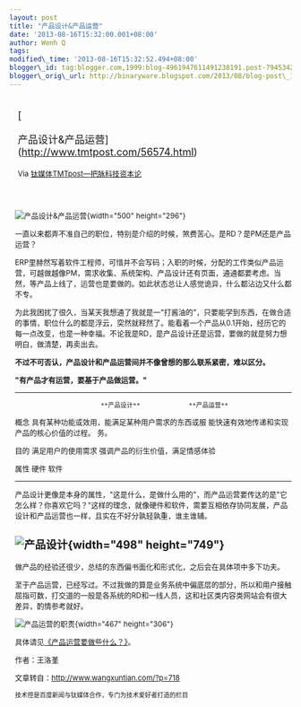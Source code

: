 ```yaml
--- 
layout: post 
title: "产品设计&产品运营" 
date: '2013-08-16T15:32:00.001+08:00' 
author: Wenh Q
tags:
modified\_time: '2013-08-16T15:32:52.494+08:00' 
blogger\_id: tag:blogger.com,1999:blog-4961947611491238191.post-7945342806899731455
blogger\_orig\_url: http://binaryware.blogspot.com/2013/08/blog-post\_16.html
---
```

<div style="margin: 10px; padding: 5px;">

<div style="font-size: 18px;">

[

产品设计&产品运营](http://www.tmtpost.com/56574.html)

</div>

<div style="font-size: 13px;">

Via [钛媒体TMTpost—把脉科技资本论](http://www.tmtpost.com/)

</div>

</div>

<div style="font-size: 13px; padding: 15px 0 10px 10px;">

![产品设计&产品运营](http://www.tmtpost.com/wp-content/uploads/2013/08/137653299334.jpg "产品设计&产品运营"){width="500"
height="296"}

一直以来都弄不准自己的职位，特别是介绍的时候，煞费苦心。是RD？是PM还是产品运营？

ERP里赫然写着软件工程师，可惜并不会写码；入职的时候，分配的工作类似产品运营，可越做越像PM，需求收集、系统架构、产品设计还有页面，通通都要考虑。当然，等产品上线了，运营也是要做的。如此状态总让人感觉诡异，什么都沾边又什么都不专。

为此我困扰了很久，当某天我想通了我就是一"打酱油的"，只要能学到东西，在做合适的事情，职位什么的都是浮云，突然就释然了。能看着一个产品从0.1开始，经历它的每一点改变，也是一种幸福。不论我是RD，是产品设计还是运营，要做的就是努力想明白，做清楚，再卖出去。

**不过不可否认，产品设计和产品运营间并不像曾想的那么联系紧密，难以区分。**

**"有产品才有运营，要基于产品做运营。"**

  ------------------------ ------------------------ ------------------------
                           **产品设计**             **产品运营**

  概念                     具有某种功能或效用，能满足某种用户需求的东西或服 能快速有效地传递和实现产品的核心价值的过程。
                           务。                     

  目的                     满足用户的使用需求       强调产品的衍生价值，满足情感体验

  属性                     硬件                     软件
  ------------------------ ------------------------ ------------------------

产品设计更像是本身的属性，"这是什么，是做什么用的"，而产品运营要传达的是"它怎么样？你喜欢它吗？"这样的理念，就像硬件和软件，需要互相依存协同发展，产品设计和产品运营也一样，且实在不好分孰轻孰重，谁主谁辅。

![产品设计](http://www.tmtpost.com/wp-content/uploads/2013/08/137653161212.jpeg "产品设计"){width="498" height="749"}
---------------------------------------------------------------------------------------------------------------------

做产品的经验还很少，总结的东西偏书面化和形式化，之后会在具体项中多下功夫。

至于产品运营，已经写过。不过我做的算是业务系统中偏底层的部分，所以和用户接触屈指可数，打交道的一般是各系统的RD和一线人员，这和社区类内容类网站会有很大差异，酌情参考就好。

![产品运营的职责](http://www.tmtpost.com/wp-content/uploads/2013/08/137653165754.jpeg "产品运营的职责"){width="467"
height="306"}

具体请见[《产品运营要做些什么？》](http://www.tmtpost.com/56540.html "点击查看《产品运营要做些什么？》全文")。



作者：王洛堇

文章转自：<http://www.wangxuntian.com/?p=718>

    技术控是百度新闻与钛媒体合作，专门为技术爱好者打造的栏目

</div>
